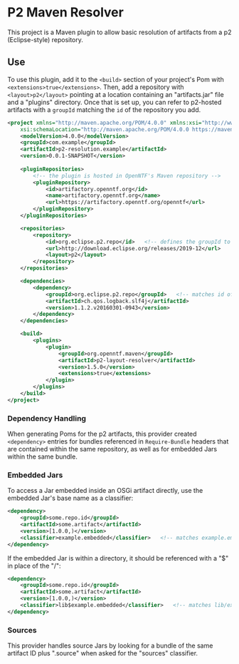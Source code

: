 # P2 Maven Resolver

This project is a Maven plugin to allow basic resolution of artifacts from a p2 (Eclipse-style) repository.

## Use

To use this plugin, add it to the `<build>` section of your project's Pom with `<extensions>true</extensions>`. Then, add a repository with `<layout>p2</layout>` pointing at a location containing an "artifacts.jar" file and a "plugins" directory. Once that is set up, you can refer to p2-hosted artifacts with a `groupId` matching the `id` of the repository you add.

```xml
<project xmlns="http://maven.apache.org/POM/4.0.0" xmlns:xsi="http://www.w3.org/2001/XMLSchema-instance"
	xsi:schemaLocation="http://maven.apache.org/POM/4.0.0 https://maven.apache.org/xsd/maven-4.0.0.xsd">
	<modelVersion>4.0.0</modelVersion>
	<groupId>com.example</groupId>
	<artifactId>p2-resolution.example</artifactId>
	<version>0.0.1-SNAPSHOT</version>
	
	<pluginRepositories>
		<!-- the plugin is hosted in OpenNTF's Maven repository -->
		<pluginRepository>
			<id>artifactory.openntf.org</id>
			<name>artifactory.openntf.org</name>
			<url>https://artifactory.openntf.org/openntf</url>
		</pluginRepository>
	</pluginRepositories>

	<repositories>
		<repository>
			<id>org.eclipse.p2.repo</id>   <!-- defines the groupId to be used below -->
			<url>http://download.eclipse.org/releases/2019-12</url>
			<layout>p2</layout>
		</repository>
	</repositories>

	<dependencies>
		<dependency>
			<groupId>org.eclipse.p2.repo</groupId>   <!-- matches id of the repo above -->
			<artifactId>ch.qos.logback.slf4j</artifactId>
			<version>1.1.2.v20160301-0943</version>
		</dependency>
	</dependencies>

	<build>
		<plugins>
			<plugin>
				<groupId>org.openntf.maven</groupId>
				<artifactId>p2-layout-resolver</artifactId>
				<version>1.5.0</version>
				<extensions>true</extensions>
			</plugin>
		</plugins>
	</build>
</project>
```

### Dependency Handling

When generating Poms for the p2 artifacts, this provider created `<dependency>` entries for bundles referenced in `Require-Bundle` headers that are contained within the same repository, as well as for embedded Jars within the same bundle.

### Embedded Jars

To access a Jar embedded inside an OSGi artifact directly, use the embedded Jar's base name as a classifier:

```xml
<dependency>
    <groupId>some.repo.id</groupId>
    <artifactId>some.artifact</artifactId>
    <version>[1.0.0,)</version>
    <classifier>example.embedded</classifier>   <!-- matches example.embedded.jar -->
</dependency>
```

If the embedded Jar is within a directory, it should be referenced with a "$" in place of the "/":

```xml
<dependency>
    <groupId>some.repo.id</groupId>
    <artifactId>some.artifact</artifactId>
    <version>[1.0.0,)</version>
    <classifier>lib$example.embedded</classifier>   <!-- matches lib/example.embedded.jar -->
</dependency>
```

### Sources

This provider handles source Jars by looking for a bundle of the same artifact ID plus ".source" when asked for the "sources" classifier.

